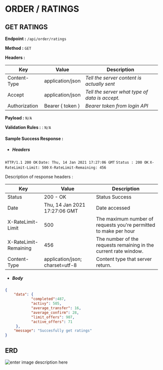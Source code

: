 
# ORDER / RATINGS

## GET RATINGS

**Endpoint :** `/api/order/ratings`

**Method :** `GET`

**Headers :** 

| Key          | Value            | Description                                    |
| ------------ | ---------------- | ---------------------------------------------- |
| Content-Type | application/json | *Tell the server content is actually sent*     |
| Accept       | application/json | *Tell the server what type of data is accept.* |
| Authorization | Bearer { token } | *Bearer token from login API*

**Payload :** `N/A`

**Validation Rules :** : `N/A`

#### **Sample Success Response :**

- ##### Headers

`HTTP/1.1 200 OK`
`Date: Thu, 14 Jan 2021 17:27:06 GMT`
`Status : 200 OK`
`X-RateLimit-Limit: 500`
`X-RateLimit-Remaining: 456`

Description of response headers : 

| Key                   | Value                           | Description                                                  |
| --------------------- | ------------------------------- | ------------------------------------------------------------ |
| Status                | 200 - OK                        | Status Success                                               |
| Date                  | Thu, 14 Jan 2021 17:27:06 GMT   | Date accessed                                                |
| X-RateLimit-Limit     | 500                              | The maximum number of requests you're permitted to make per hour |
| X-RateLimit-Remaining | 456                              | The number of the requests remaining in the current rate window. |
| Content-Type          | application/json; charset=utf-8 | Content type that server return.                             |

- ##### Body

```json
{
    "data": {
            "completed":487,
            "activy": 505,
            "average_transfer": 16,
            "average_confirm": 28,
            "limit_offers": 907,
            "active_offers": 71
     },
    "message": "Succesfully get ratings"
}
```

## ERD
![enter image description here](https://github.com/idigotech/ages96/blob/master/docs/erd/Orders/Ratings.png)